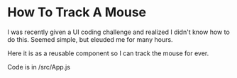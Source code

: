 # How To Track A Mouse

I was recently given a UI coding challenge and realized I didn't know how to do this. Seemed simple, but eleuded me for many hours. 

Here it is as a reusable component so I can track the mouse for ever.

Code is in /src/App.js